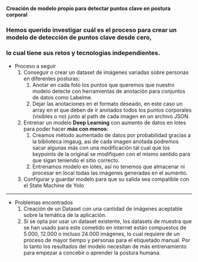 #### Creación de modelo propio para detectar puntos clave en postura corporal

### Hemos querido investigar cuál es el proceso para crear un modelo de detección de puntos clave **desde cero**,
### lo cual tiene sus retos y tecnologías independientes.

- Proceso a seguir
    1. Conseguir o crear un dataset de imágenes variadas sobre personas en diferentes posturas:
        1. Anotar en cada foto los puntos que queremos que nuestro modelo detecte con herramientas de anotación para conjuntos de datos como Labelme.
        2. Dejar las anotaciones en el formato deseado, en este caso un array en el que deben de ir anotados todos los puntos corporales (visibles o no) junto al path de cada imagen en un archivo JSON.
    2. Entrenar un modelo **Deep Learning** con aumento de datos en lotes para poder hacer **más con menos**:
        1. Creamos método aumentado de datos por probabilidad gracias a la biblioteca imgaug, asi de cada imagen anotada podremos sacar algunas más con una modificación tal cual que los keypoints de la original se modifiquen con el mismo sentido para que sigan teniendo el sitio correcto.
        2. Entrenamos modelo en lotes, así no tenemos que almacenar ni procesar en local todas las imágenes generadas en el aumento.
    3. Configurar y guardar modelo para que su salida sea compatible con el State Machine de Yolo
---

- Problemas encontrados
    1. Creación de un Dataset con una cantidad de imágenes aceptable sobre la temática de la aplicación. 
    2. Si se opta por usar un dataset existente, los datasets de muestra que se han usado para este cometido en internet están compuestos de 5.000, 12.000 o incluso 24.000 imágenes, lo cual requiere de un proceso de mayor tiempo y personas para el etiquetado manual. Por lo tanto los resultados del modelo necesitan de más entrenamiento para empezar a concebir o aprender la postura humana.
